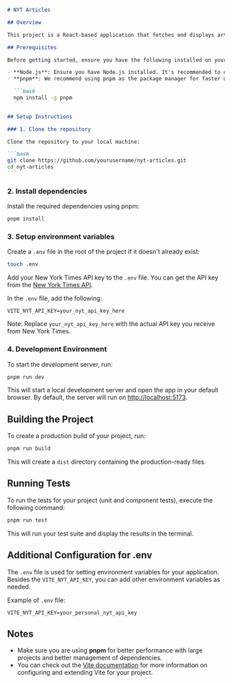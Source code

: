 ````markdown
# NYT Articles

## Overview

This project is a React-based application that fetches and displays articles from the New York Times API. The articles can be filtered based on different periods (e.g., last 7 days, 30 days, etc.). The application uses Vite for fast development and includes Cypress for component testing.

## Prerequisites

Before getting started, ensure you have the following installed on your machine:

- **Node.js**: Ensure you have Node.js installed. It's recommended to use the LTS version.
- **pnpm**: We recommend using pnpm as the package manager for faster dependency management. Install pnpm globally by running:

  ```bash
  npm install -g pnpm
  ```

## Setup Instructions

### 1. Clone the repository

Clone the repository to your local machine:

```bash
git clone https://github.com/yourusername/nyt-articles.git
cd nyt-articles
```
````

### 2. Install dependencies

Install the required dependencies using pnpm:

```bash
pnpm install
```

### 3. Setup environment variables

Create a `.env` file in the root of the project if it doesn't already exist:

```bash
touch .env
```

Add your New York Times API key to the `.env` file. You can get the API key from the [New York Times API](https://developer.nytimes.com/).

In the `.env` file, add the following:

```env
VITE_NYT_API_KEY=your_nyt_api_key_here
```

Note: Replace `your_nyt_api_key_here` with the actual API key you receive from New York Times.

### 4. Development Environment

To start the development server, run:

```bash
pnpm run dev
```

This will start a local development server and open the app in your default browser. By default, the server will run on [http://localhost:5173](http://localhost:5173).

## Building the Project

To create a production build of your project, run:

```bash
pnpm run build
```

This will create a `dist` directory containing the production-ready files.

## Running Tests

To run the tests for your project (unit and component tests), execute the following command:

```bash
pnpm run test
```

This will run your test suite and display the results in the terminal.

## Additional Configuration for .env

The `.env` file is used for setting environment variables for your application. Besides the `VITE_NYT_API_KEY`, you can add other environment variables as needed.

Example of `.env` file:

```env
VITE_NYT_API_KEY=your_personal_nyt_api_key
```

## Notes

- Make sure you are using **pnpm** for better performance with large projects and better management of dependencies.
- You can check out the [Vite documentation](https://vitejs.dev/) for more information on configuring and extending Vite for your project.

```

```
